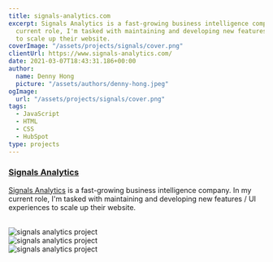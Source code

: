 ```yaml
---
title: signals-analytics.com
excerpt: Signals Analytics is a fast-growing business intelligence company. In my
  current role, I'm tasked with maintaining and developing new features / UI experiences
  to scale up their website.
coverImage: "/assets/projects/signals/cover.png"
clientUrl: https://www.signals-analytics.com/
date: 2021-03-07T18:43:31.186+00:00
author:
  name: Denny Hong
  picture: "/assets/authors/denny-hong.jpeg"
ogImage:
  url: "/assets/projects/signals/cover.png"
tags:
  - JavaScript
  - HTML
  - CSS
  - HubSpot
type: projects
---
```


### [Signals Analytics](https://www.signals-analytics.com/)

[Signals Analytics](https://www.signals-analytics.com/) is a fast-growing business intelligence company. In my current role, I'm tasked with maintaining and developing new features / UI experiences to scale up their website.

<br>

<img data-process="true" src="/assets/projects/signals/screenshots/home.png" alt="signals analytics project"/>

<br>

<img data-process="true" src="/assets/projects/signals/screenshots/platform.png" alt="signals analytics project"/>

<br>

<img data-process="true" src="/assets/projects/signals/screenshots/resource.png" alt="signals analytics project"/>

